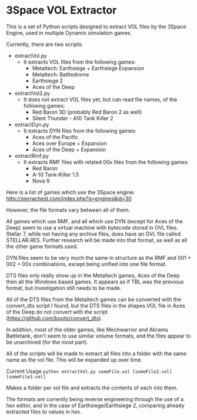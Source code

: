 # 3Space VOL Extractor

This is a set of Python scripts designed to extract VOL files by the 3Space Engine, used in multiple Dynamix simulation games.

Currently, there are two scripts:
* extractVol.py
    * It extracts VOL files from the following games:
        * Metaltech: Earthsiege + Earthsiege Expansion
        * Metaltech: Battledrome
        * Earthsiege 2
        * Aces of the Deep
* extractVol2.py
    * It does not extract VOL files yet, but can read file names, of the following games:
        * Red Baron 3D (probably Red Baron 2 as well)
        * Silent Thunder - A10 Tank Killer 2
* extractDyn.py
    * It extracts DYN files from the following games:
        * Aces of the Pacific
        * Aces over Europe + Expansion
        * Aces of the Deep + Expansion
* extractRmf.py
    * It extracts RMF files with related 00x files from the following games:
        * Red Baron
        * A-10 Tank-Killer 1.5
        * Nova 9

Here is a list of games which use the 3Space engine: http://sierrachest.com/index.php?a=engines&id=30

However, the file formats vary between all of them.

All games which use RMF, and all which use DYN (except for Aces of the Deep) seem to use a virtual machine with bytecode stored in OVL files. Stellar 7, while not having any archive files, does have an OVL file called STELLAR.RES. Further research will be made into that format, as well as all the other game formats used.

DYN files seem to be very much the same in structure as the RMF and 001 + 002 + 00x combinations, except being unified into one file format.

DTS files only really show up in the Metaltech games, Aces of the Deep then all the Windows based games. It appears as if TBL was the previous format, but investigation still needs to be made.

All of the DTS files from the Metaltech games can be converted with the convert_dts script I found, but the DTS files in the shapes.VOL file in Aces of the Deep do not convert with the script (https://github.com/booto/convert_dts).

In addition, most of the older games, like Mechwarrior and Abrams Battletank, don't seem to use similar volume formats, and the files appear to be unarchived (for the most part).

All of the scripts will be made to extract all files into a folder with the same name as the vol file. This will be expanded up over time.

Current Usage
  `python extractVol.py someFile.vol [someFile2.vol] [someFile3.vol]`

Makes a folder per vol file and extracts the contents of each into them.

The formats are currently being reverse engineering through the use of a hex editor, and in the case of Earthsiege/Earthsiege 2, comparing already extracted files to values in hex.
